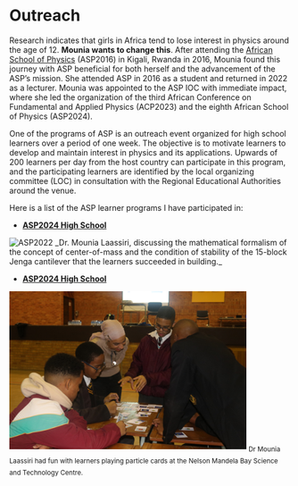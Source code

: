 # Outreach
Research indicates that girls in Africa tend to lose interest in physics around the age of 12. **Mounia wants to change this**. After attending the
[African School of Physics](https://africanschoolofphysics.org) (ASP2016) in Kigali, Rwanda in 2016, Mounia found this journey with ASP beneficial for both herself 
and the advancement of the ASP’s mission. She attended ASP in 2016 as a student and returned in 2022 as a lecturer. 
Mounia was appointed to the ASP IOC with immediate impact, where she led the organization of the third African Conference on Fundamental and Applied Physics (ACP2023)
and the eighth African School of Physics (ASP2024).

One of the programs of ASP is an outreach event organized for high school learners over a period of one week. 
The objective is to motivate learners to develop and maintain interest in physics and its applications. 
Upwards of 200 learners per day from the host country can participate in this program, and the participating 
learners are identified by the local organizing committee (LOC) in consultation with the Regional Educational Authorities around the venue.

Here is a list of the ASP learner programs I have participated in:

- **[ASP2024 High School](https://indico.cern.ch/event/1393743/)** <br /> 

<img style="" width="425" alt="ASP2022" title="ASP2022" src="ASP2024.jpg">
_Dr. Mounia Laassiri, discussing the mathematical formalism of the concept of center-of-mass and the condition of stability of the 15-block Jenga cantilever that the learners succeeded in building._


- **[ASP2024 High School](https://africanschoolofphysics.org/asp2022/)** <br /> 

<img style="" width="425" alt="ASP2024" title="ASP2024" src="ASP2022.JPG">
<sub>Dr Mounia Laassiri had fun with learners playing particle cards at the Nelson Mandela Bay Science and Technology Centre. </sub>



